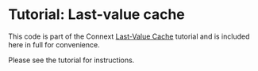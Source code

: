 # Tutorial: Last-value cache

This code is part of the Connext [Last-Value Cache](https://community.rti.com/static/documentation/developers/current/learn/last-value-cache.html)
tutorial and is included here in full for convenience.

Please see the tutorial for instructions.
